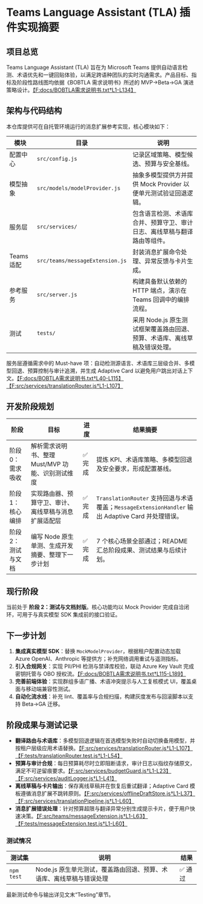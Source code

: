 # Teams Language Assistant (TLA) 插件实现摘要

## 项目总览
Teams Language Assistant (TLA) 旨在为 Microsoft Teams 提供自动语言检测、术语优先和一键回贴体验，以满足跨语种团队的实时沟通需求。产品目标、指标及阶段性路线图均依据《BOBTLA 需求说明书》所述的 MVP→Beta→GA 演进策略设计。[【F:docs/BOBTLA需求说明书.txt†L1-L134】](docs/BOBTLA需求说明书.txt)

## 架构与代码结构
本仓库提供可在自托管环境运行的消息扩展参考实现，核心模块如下：

| 模块 | 目录 | 说明 |
| --- | --- | --- |
| 配置中心 | `src/config.js` | 记录区域策略、模型候选、预算与安全基线。 |
| 模型抽象 | `src/models/modelProvider.js` | 抽象多模型提供方并提供 Mock Provider 以便单元测试验证回退逻辑。 |
| 服务层 | `src/services/` | 包含语言检测、术语库合并、预算守卫、审计日志、离线草稿与翻译路由等组件。 |
| Teams 适配 | `src/teams/messageExtension.js` | 封装消息扩展命令处理、异常反馈与卡片生成。 |
| 参考服务 | `src/server.js` | 构建具备默认依赖的 HTTP 端点，演示在 Teams 回调中的编排流程。 |
| 测试 | `tests/` | 采用 Node.js 原生测试框架覆盖路由回退、预算、术语库、离线草稿及错误处理。 |

服务层遵循需求中的 Must-have 项：自动检测源语言、术语库三层级合并、多模型回退、预算控制与审计追溯，并生成 Adaptive Card 以避免用户跳出对话上下文。[【F:docs/BOBTLA需求说明书.txt†L40-L115】【F:src/services/translationRouter.js†L1-L107】](docs/BOBTLA需求说明书.txt)

## 开发阶段规划
| 阶段 | 目标 | 进度 | 结果摘要 |
| --- | --- | --- | --- |
| 阶段 0：需求吸收 | 解析需求说明书、整理 Must/MVP 功能、识别测试维度 | ✅ 完成 | 提炼 KPI、术语库策略、多模型回退及安全要求，形成配置基线。 |
| 阶段 1：核心编排 | 实现路由器、预算守卫、审计、离线草稿与消息扩展适配层 | ✅ 完成 | `TranslationRouter` 支持回退与术语覆盖；`MessageExtensionHandler` 输出 Adaptive Card 并处理错误。 |
| 阶段 2：测试与文档 | 编写 Node 原生单测、生成开发摘要、整理下一步计划 | ✅ 完成 | 7 个核心场景全部通过；README 汇总阶段成果、测试结果与后续计划。 |

## 现行阶段
当前处于 **阶段 2：测试与文档封版**。核心功能均以 Mock Provider 完成自洽闭环，可用于与真实模型 SDK 集成前的接口验证。

## 下一步计划
1. **集成真实模型 SDK**：替换 `MockModelProvider`，根据租户配置动态加载 Azure OpenAI、Anthropic 等提供方；补充网络调用重试与遥测指标。
2. **引入合规网关**：实现 PII/PHI 检测与禁译库校验，联动 Azure Key Vault 完成密钥托管与 OBO 授权流。[【F:docs/BOBTLA需求说明书.txt†L115-L189】](docs/BOBTLA需求说明书.txt)
3. **完善前端体验**：实现群组多语广播、术语冲突提示与人工复核模式 UI，覆盖桌面与移动端兼容性测试。
4. **自动化流水线**：补充 lint、覆盖率与合规扫描，构建灰度发布与回滚脚本以支持 Beta→GA 迁移。

## 阶段成果与测试记录
- **翻译路由与术语库**：多模型回退逻辑在首选模型失败时自动切换备用模型，并按租户层级应用术语替换。[【F:src/services/translationRouter.js†L1-L107】【F:tests/translationRouter.test.js†L1-L54】](src/services/translationRouter.js)
- **预算与审计合规**：每日预算耗尽时立即阻断请求，审计日志以指纹存储原文，满足不可逆留痕要求。[【F:src/services/budgetGuard.js†L1-L23】【F:src/services/auditLogger.js†L1-L41】](src/services/budgetGuard.js)
- **离线草稿与卡片输出**：保存离线草稿并在恢复后重试翻译；Adaptive Card 模板遵循消息扩展不跳转原则。[【F:src/services/offlineDraftStore.js†L1-L37】【F:src/services/translationPipeline.js†L1-L60】](src/services/offlineDraftStore.js)
- **消息扩展错误处理**：针对预算超限与翻译异常分别生成提示卡片，便于用户快速决策。[【F:src/teams/messageExtension.js†L1-L63】【F:tests/messageExtension.test.js†L1-L60】](src/teams/messageExtension.js)

### 测试情况
| 测试集 | 说明 | 结果 |
| --- | --- | --- |
| `npm test` | Node.js 原生单元测试，覆盖路由回退、预算、术语库、离线草稿与错误处理 | ✅ 通过 |

最新测试命令与输出详见文末“Testing”章节。
